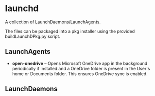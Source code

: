 # launchd

A collection of LaunchDaemons/LaunchAgents.

The files can be packaged into a pkg installer using the provided buildLaunchDPkg.py script.


## LaunchAgents

* **open-onedrive** – Opens Microsoft OneDrive app in the background periodically if installed and a OneDrive folder is present in the User's home or Documents folder. This ensures OneDrive sync is enabled.


## LaunchDaemons


